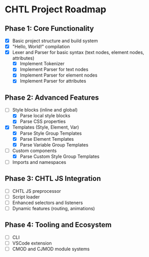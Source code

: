 # CHTL Project Roadmap

## Phase 1: Core Functionality

- [x] Basic project structure and build system
- [x] "Hello, World!" compilation
- [x] Lexer and Parser for basic syntax (text nodes, element nodes, attributes)
  - [x] Implement Tokenizer
  - [x] Implement Parser for text nodes
  - [x] Implement Parser for element nodes
  - [x] Implement Parser for attributes

## Phase 2: Advanced Features

- [ ] Style blocks (inline and global)
  - [x] Parse local style blocks
  - [x] Parse CSS properties
- [x] Templates (Style, Element, Var)
  - [x] Parse Style Group Templates
  - [x] Parse Element Templates
  - [x] Parse Variable Group Templates
- [ ] Custom components
  - [x] Parse Custom Style Group Templates
- [ ] Imports and namespaces

## Phase 3: CHTL JS Integration

- [ ] CHTL JS preprocessor
- [ ] Script loader
- [ ] Enhanced selectors and listeners
- [ ] Dynamic features (routing, animations)

## Phase 4: Tooling and Ecosystem

- [ ] CLI
- [ ] VSCode extension
- [ ] CMOD and CJMOD module systems

